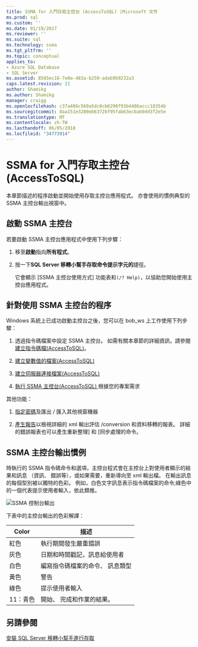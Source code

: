 ```yaml
---
title: SSMA for 入門存取主控台 (AccessToSQL) |Microsoft 文件
ms.prod: sql
ms.custom: ''
ms.date: 01/19/2017
ms.reviewer: ''
ms.suite: sql
ms.technology: ssma
ms.tgt_pltfrm: ''
ms.topic: conceptual
applies_to:
- Azure SQL Database
- SQL Server
ms.assetid: 8585ec16-7e0a-483a-b250-adab9b9232a3
caps.latest.revision: 21
author: Shamikg
ms.author: Shamikg
manager: craigg
ms.openlocfilehash: c37a486c560a5dc0cb6298f93b4486accc18354b
ms.sourcegitcommit: 8aa151e3280eb6372bf95fab63ecbab9dd3f2e5e
ms.translationtype: MT
ms.contentlocale: zh-TW
ms.lasthandoff: 06/05/2018
ms.locfileid: "34773914"
---
```

# <a name="getting-started-with-ssma-for-access-console-accesstosql"></a>SSMA for 入門存取主控台 (AccessToSQL)
本章節描述的程序啟動並開始使用存取主控台應用程式。 亦會使用的慣例典型的 SSMA 主控台輸出視窗中。  
  
## <a name="launching-ssma-console"></a>啟動 SSMA 主控台  
若要啟動 SSMA 主控台應用程式中使用下列步驟：  
  
1.  移至**啟動**指向**所有程式**。  
  
2.  按一下**SQL Server 移轉小幫手存取命令提示字元的**捷徑。  
  
    它會顯示 [SSMA 主控台使用方式] 功能表和`(/? Help)`，以協助您開始使用主控台應用程式。  
  
## <a name="procedure-for-using-the-ssma-console"></a>針對使用 SSMA 主控台的程序  
Windows 系統上已成功啟動主控台之後，您可以在 bob_ws 上工作使用下列步驟：  
  
1.  透過指令碼檔案中設定 SSMA 主控台。 如需有關本章節的詳細資訊，請參閱[建立指令碼檔&#40;AccessToSQL&#41;](../../ssma/access/creating-script-files-accesstosql.md)。  
  
2.  [建立變數值的檔案&#40;AccessToSQL&#41;](../../ssma/access/creating-variable-value-files-accesstosql.md)  
  
3.  [建立伺服器連接檔案&#40;AccessToSQL&#41;](../../ssma/access/creating-the-server-connection-files-accesstosql.md)  
  
4.  [執行 SSMA 主控台&#40;AccessToSQL&#41; ](../../ssma/access/executing-the-ssma-console-accesstosql.md)根據您的專案需求  
  
其他功能：  
  
1.  [指定密碼](http://msdn.microsoft.com/en-us/b099d0f9-dd37-4c87-8b6f-ed0177881ea4)及匯出 / 匯入其他視窗機器  
  
2.  [產生報告](http://msdn.microsoft.com/en-us/abb4264a-622e-4215-af5b-14e309b8a399)以檢視詳細的 xml 輸出評估 /conversion 和資料移轉的報表。 詳細的錯誤報表也可以產生重新整理] 和 [同步處理的命令。  
  
## <a name="ssma-console-output-conventions"></a>SSMA 主控台輸出慣例  
時執行的 SSMA 指令碼命令和選項，主控台程式會在主控台上對使用者顯示的結果和訊息 （資訊、 錯誤等），或如果需要，重新導向至 xml 輸出檔。 在輸出訊息的每個型別被以獨特的色彩。 例如，白色文字訊息表示指令碼檔案的命令;綠色中的一個代表提示使用者輸入，依此類推。  
  
![SSMA 控制台輸出](../../ssma/access/media/ssmaconsoleoutput.jpg "SSMA 控制台輸出")  
  
下表中的主控台輸出的色彩解譯：  
  
|Color|描述|  
|---------|---------------|  
|紅色|執行期間發生嚴重錯誤|  
|灰色|日期和時間戳記，訊息給使用者|  
|白色|編寫指令碼檔案的命令、 訊息類型|  
|黃色|警告|  
|綠色|提示使用者輸入|  
|11：青色|開始、 完成和作業的結果。|  
  
## <a name="see-also"></a>另請參閱  
[安裝 SQL Server 移轉小幫手進行存取](http://msdn.microsoft.com/en-us/dd50eebd-75df-4e0d-8c4d-88b511aae4c7)  
  

